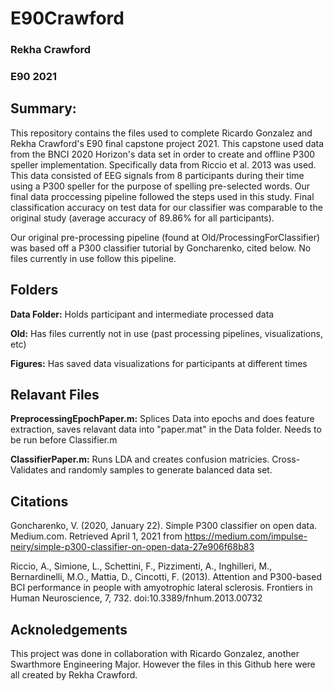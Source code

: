 # E90Crawford
### Rekha Crawford 
### E90 2021 

## Summary: 
This repository contains the files used to complete Ricardo Gonzalez and Rekha Crawford's E90 final capstone project 2021. This capstone used data from the BNCI 2020 Horizon's data set in order to create and offline P300 speller implementation. Specifically data from Riccio et al. 2013 was used. This data consisted of EEG signals from 8 participants during their time using a P300 speller for the purpose of spelling pre-selected words. Our final data proccessing pipeline followed the steps used in this study. Final classification accuracy on test data for our classifier was comparable to the original study (average accuracy of 89.86% for all participants). 

Our original pre-processing pipeline (found at Old/ProcessingForClassifier) was based off a P300 classifier tutorial by Goncharenko, cited below. No files currently in use follow this pipeline. 


## Folders 
**Data Folder:** Holds participant and intermediate processed data

**Old:** Has files currently not in use (past processing pipelines, visualizations, etc) 

**Figures:** Has saved data visualizations for participants at different times


## Relavant Files

**PreprocessingEpochPaper.m:** Splices Data into epochs and does feature extraction, saves relavant data into "paper.mat" in the Data folder. Needs to be run before Classifier.m

**ClassifierPaper.m:** Runs LDA and creates confusion matricies. Cross-Validates and randomly samples to generate balanced data set. 


## Citations 

Goncharenko, V. (2020, January 22). Simple P300 classifier on open data. Medium.com. Retrieved April 1, 2021 from https://medium.com/impulse-neiry/simple-p300-classifier-on-open-data-27e906f68b83

Riccio, A., Simione, L., Schettini, F., Pizzimenti, A., Inghilleri, M., Bernardinelli, M.O., Mattia, D., Cincotti, F. (2013). Attention and P300-based BCI performance in people with amyotrophic lateral sclerosis. Frontiers in Human Neuroscience, 7, 732. doi:10.3389/fnhum.2013.00732

## Acknoledgements 
This project was done in collaboration with Ricardo Gonzalez, another Swarthmore Engineering Major. However the files in this Github here were all created by Rekha Crawford. 
